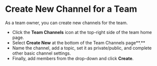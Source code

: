 # Create New Channel for a Team

As a team owner, you can create new channels for the team.

* Click the **Team Channels** icon at the top-right side of the team home page.
* Select **Create New** at the bottom of the Team Channels page**.**
* Name the channel, add a topic, set it as private/public, and complete other basic channel settings.&#x20;
* Finally, add members from the drop-down and click **Create**.
